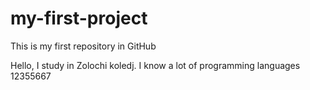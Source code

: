 # my-first-project
This is my first repository in GitHub

Hello, I study in Zolochi koledj. I know a lot of programming languages
12355667
